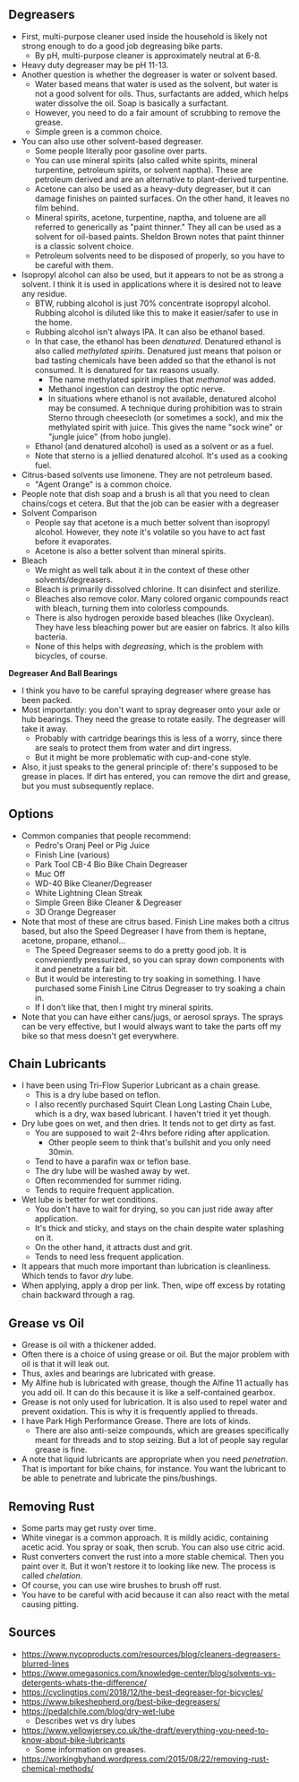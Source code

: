 ## Degreasers

- First, multi-purpose cleaner used inside the household is likely not
  strong enough to do a good job degreasing bike parts.
  - By pH, multi-purpose cleaner is approximately neutral at 6-8.
- Heavy duty degreaser may be pH 11-13.
- Another question is whether the degreaser is water or solvent based.
  - Water based means that water is used as the solvent, but water is
    not a good solvent for oils. Thus, surfactants are added, which
    helps water dissolve the oil. Soap is basically a surfactant.
  - However, you need to do a fair amount of scrubbing to remove the
    grease.
  - Simple green is a common choice.
- You can also use other solvent-based degreaser.
  - Some people literally poor gasoline over parts.
  - You can use mineral spirits (also called white spirits, mineral
    turpentine, petroleum spirits, or solvent naptha). These are
    petroleum derived and are an alternative to plant-derived
    turpentine.
  - Acetone can also be used as a heavy-duty degreaser, but it can
    damage finishes on painted surfaces. On the other hand, it leaves no
    film behind.
  - Mineral spirits, acetone, turpentine, naptha, and toluene are all
    referred to generically as "paint thinner." They all can be used as
    a solvent for oil-based paints. Sheldon Brown notes that paint
    thinner is a classic solvent choice.
  - Petroleum solvents need to be disposed of properly, so you have to
    be careful with them.
- Isopropyl alcohol can also be used, but it appears to not be as
  strong a solvent. I think it is used in applications where it is
  desired not to leave any residue.
  - BTW, rubbing alcohol is just 70% concentrate isopropyl alcohol.
    Rubbing alcohol is diluted like this to make it easier/safer to use
    in the home.
  - Rubbing alcohol isn't always IPA. It can also be ethanol based.
  - In that case, the ethanol has been _denatured_. Denatured ethanol is
    also called _methylated spirits_. Denatured just means that poison
    or bad tasting chemicals have been added so that the ethanol is not
    consumed. It is denatured for tax reasons usually.
    - The name methylated spirit implies that _methanol_ was added.
    - Methanol ingestion can destroy the optic nerve.
    - In situations where ethanol is not available, denatured alcohol
      may be consumed. A technique during prohibition was to strain
      Sterno through cheesecloth (or sometimes a sock), and mix the
      methylated spirit with juice. This gives the name "sock wine" or
      "jungle juice" (from hobo jungle).
  - Ethanol (and denatured alcohol) is used as a solvent or as a fuel.
  - Note that sterno is a jellied denatured alcohol. It's used as a
    cooking fuel.
- Citrus-based solvents use limonene. They are not petroleum based.
  - "Agent Orange" is a common choice.
- People note that dish soap and a brush is all that you need to clean
  chains/cogs et cetera. But that the job can be easier with a degreaser
- Solvent Comparison
  - People say that acetone is a much better solvent than isopropyl
    alcohol. However, they note it's volatile so you have to act fast
    before it evaporates.
  - Acetone is also a better solvent than mineral spirits.
- Bleach
  - We might as well talk about it in the context of these other
    solvents/degreasers.
  - Bleach is primarily dissolved chlorine. It can disinfect and
    sterilize.
  - Bleaches also remove color. Many colored organic compounds react
    with bleach, turning them into colorless compounds.
  - There is also hydrogen peroxide based bleaches (like Oxyclean). They
    have less bleaching power but are easier on fabrics. It also kills
    bacteria.
  - None of this helps with _degreasing_, which is the problem with
    bicycles, of course.

**Degreaser And Ball Bearings**

- I think you have to be careful spraying degreaser where grease has
  been packed.
- Most importantly: you don't want to spray degreaser onto your axle or
  hub bearings. They need the grease to rotate easily. The degreaser
  will take it away.
  - Probably with cartridge bearings this is less of a worry, since
    there are seals to protect them from water and dirt ingress.
  - But it might be more problematic with cup-and-cone style.
- Also, it just speaks to the general principle of: there's supposed to
  be grease in places. If dirt has entered, you can remove the dirt and
  grease, but you must subsequently replace.

## Options

- Common companies that people recommend:
  - Pedro's Oranj Peel or Pig Juice
  - Finish Line (various)
  - Park Tool CB-4 Bio Bike Chain Degreaser
  - Muc Off
  - WD-40 Bike Cleaner/Degreaser
  - White Lightning Clean Streak
  - Simple Green Bike Cleaner & Degreaser
  - 3D Orange Degreaser
- Note that most of these are citrus based. Finish Line makes both a
  citrus based, but also the Speed Degreaser I have from them is
  heptane, acetone, propane, ethanol...
  - The Speed Degreaser seems to do a pretty good job. It is
    conveniently pressurized, so you can spray down components with it
    and penetrate a fair bit.
  - But it would be interesting to try soaking in something. I have
    purchased some Finish Line Citrus Degreaser to try soaking a chain
    in.
  - If I don't like that, then I might try mineral spirits.
- Note that you can have either cans/jugs, or aerosol sprays. The sprays
  can be very effective, but I would always want to take the parts off
  my bike so that mess doesn't get everywhere.

## Chain Lubricants

- I have been using Tri-Flow Superior Lubricant as a chain grease.
  - This is a dry lube based on teflon.
  - I also recently purchased Squirt Clean Long Lasting Chain Lube,
    which is a dry, wax based lubricant. I haven't tried it yet though.
- Dry lube goes on wet, and then dries. It tends not to get dirty as
  fast.
  - You are supposed to wait 2-4hrs before riding after application.
    - Other people seem to think that's bullshit and you only need
      30min.
  - Tend to have a parafin wax or teflon base.
  - The dry lube will be washed away by wet.
  - Often recommended for summer riding.
  - Tends to require frequent application.
- Wet lube is better for wet conditions.
  - You don't have to wait for drying, so you can just ride away after
    application.
  - It's thick and sticky, and stays on the chain despite water
    splashing on it.
  - On the other hand, it attracts dust and grit.
  - Tends to need less frequent application.
- It appears that much more important than lubrication is cleanliness.
  Which tends to favor _dry_ lube.
- When applying, apply a drop per link. Then, wipe off excess by
  rotating chain backward through a rag.

## Grease vs Oil

- Grease is oil with a thickener added.
- Often there is a choice of using grease or oil. But the major problem
  with oil is that it will leak out.
- Thus, axles and bearings are lubricated with grease.
- My Alfine hub is lubricated with grease, though the Alfine 11 actually
  has you add oil. It can do this because it is like a self-contained
  gearbox.
- Grease is not only used for lubrication. It is also used to repel
  water and prevent oxidation. This is why it is frequently applied to
  threads.
- I have Park High Performance Grease. There are lots of kinds.
  - There are also anti-seize compounds, which are greases specifically
    meant for threads and to stop seizing. But a lot of people say
    regular grease is fine.
- A note that liquid lubricants are appropriate when you need
  _penetration_. That is important for bike chains, for instance. You
  want the lubricant to be able to penetrate and lubricate the
  pins/bushings.

## Removing Rust

- Some parts may get rusty over time.
- White vinegar is a common approach. It is mildly acidic, containing
  acetic acid. You spray or soak, then scrub. You can also use citric acid.
- Rust converters convert the rust into a more stable chemical. Then you
  paint over it. But it won't restore it to looking like new. The
  process is called _chelation_.
- Of course, you can use wire brushes to brush off rust.
- You have to be careful with acid because it can also react with the
  metal causing pitting.

## Sources

- https://www.nycoproducts.com/resources/blog/cleaners-degreasers-blurred-lines
- https://www.omegasonics.com/knowledge-center/blog/solvents-vs-detergents-whats-the-difference/
- https://cyclingtips.com/2018/12/the-best-degreaser-for-bicycles/
- https://www.bikeshepherd.org/best-bike-degreasers/
- https://pedalchile.com/blog/dry-wet-lube
  - Describes wet vs dry lubes
- https://www.yellowjersey.co.uk/the-draft/everything-you-need-to-know-about-bike-lubricants
  - Some information on greases.
- https://workingbyhand.wordpress.com/2015/08/22/removing-rust-chemical-methods/
